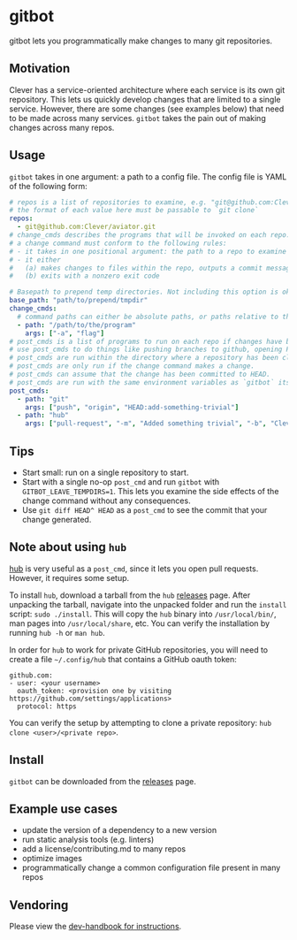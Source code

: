 # gitbot

gitbot lets you programmatically make changes to many git repositories.

## Motivation

Clever has a service-oriented architecture where each service is its own git repository.
This lets us quickly develop changes that are limited to a single service.
However, there are some changes (see examples below) that need to be made across many services.
`gitbot` takes the pain out of making changes across many repos.

## Usage

`gitbot` takes in one argument: a path to a config file.
The config file is YAML of the following form:

```yaml
# repos is a list of repositories to examine, e.g. "git@github.com:Clever/gitbot.git"
# the format of each value here must be passable to `git clone`
repos:
  - git@github.com:Clever/aviator.git
# change_cmds describes the programs that will be invoked on each repo.
# a change command must conform to the following rules:
# - it takes in one positional argument: the path to a repo to examine
# - it either
#   (a) makes changes to files within the repo, outputs a commit message to stdout, and exits with code 0
#   (b) exits with a nonzero exit code

# Basepath to prepend temp directories. Not including this option is okay and the program will assume ""
base_path: "path/to/prepend/tmpdir"
change_cmds:
  # command paths can either be absolute paths, or paths relative to the configuration file.
  - path: "/path/to/the/program"
    args: ["-a", "flag"]
# post_cmds is a list of programs to run on each repo if changes have been made.
# use post_cmds to do things like pushing branches to github, opening PRs, etc.
# post_cmds are run within the directory where a repository has been cloned.
# post_cmds are only run if the change command makes a change.
# post_cmds can assume that the change has been committed to HEAD.
# post_cmds are run with the same environment variables as `gitbot` itself.
post_cmds:
  - path: "git"
    args: ["push", "origin", "HEAD:add-something-trivial"]
  - path: "hub"
    args: ["pull-request", "-m", "Added something trivial", "-b", "Clever:master", "-h", "Clever:add-something-trivial"]
```

## Tips

* Start small: run on a single repository to start.
* Start with a single no-op `post_cmd` and run `gitbot` with `GITBOT_LEAVE_TEMPDIRS=1`.
This lets you examine the side effects of the change command without any consequences.
* Use `git diff HEAD^ HEAD` as a `post_cmd` to see the commit that your change generated.

## Note about using `hub`

[hub](https://github.com/github/hub) is very useful as a `post_cmd`, since it lets you open pull requests.
However, it requires some setup.

To install `hub`, download a tarball from the `hub` [releases](https://github.com/github/hub/releases) page.
After unpacking the tarball, navigate into the unpacked folder and run the `install` script: `sudo ./install`.
This will copy the `hub` binary into `/usr/local/bin/`, man pages into `/usr/local/share`, etc.
You can verify the installation by running `hub -h` or `man hub`.

In order for `hub` to work for private GitHub repositories, you will need to create a file `~/.config/hub` that contains a GitHub oauth token:

```
github.com:
- user: <your username>
  oauth_token: <provision one by visiting https://github.com/settings/applications>
  protocol: https
```

You can verify the setup by attempting to clone a private repository: `hub clone <user>/<private repo>`.


## Install

`gitbot` can be downloaded from the [releases](https://github.com/Clever/gitbot/releases) page.

## Example use cases

- update the version of a dependency to a new version
- run static analysis tools (e.g. linters)
- add a license/contributing.md to many repos
- optimize images
- programmatically change a common configuration file present in many repos


## Vendoring

Please view the [dev-handbook for instructions](https://github.com/Clever/dev-handbook/blob/master/golang/godep.md).
